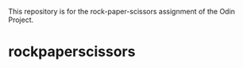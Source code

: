 This repository is for the rock-paper-scissors assignment of the Odin Project. 

# rockpaperscissors